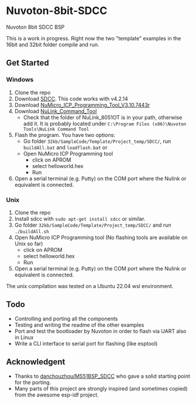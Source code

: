 # Nuvoton-8bit-SDCC
Nuvoton 8bit SDCC BSP
 

This is a work in progress. Right now the two "template" examples in the 16bit and 32bit folder compile and run.

## Get Started

### Windows
1. Clone the repo
2. Download [SDCC](http://sdcc.sourceforge.net/). This code works with v4.2.14 
3. Download [NuMicro_ICP_Programming_Tool_V3.10.7443r](https://www.nuvoton.com/tool-and-software/software-tool/programmer-tool/index.html)
4. Download [NuLink_Command_Tool](https://www.nuvoton.com/tool-and-software/software-tool/programmer-tool/index.html)
	* Check that the folder of NuLink_8051OT is in your path, otherwise add it. It is probably located under `C:\Program Files (x86)\Nuvoton Tools\NuLink Command Tool`
3. Flash the program. You have two options:
	* Go folder `32kb/SampleCode/Template/Project_temp/SDCC/`, run `buildAll.bat` and `loadflash.bat` or
	* Open NuMicro ICP Programming tool
		* click on APROM 
		* select helloworld.hex
		* Run
5. Open a serial terminal (e.g. Putty) on the COM port where the Nulink or equivalent is connected.

### Unix 
1. Clone the repo
2. Install sdcc with `sudo apt-get install sdcc` or similar.
3. Go folder `32kb/SampleCode/Template/Project_temp/SDCC/` and run `./buildAll.sh`
4. Open NuMicro ICP Programming tool (No flashing tools are available on Unix so far)
	* click on APROM 
	* select helloworld.hex
	* Run
5. Open a serial terminal (e.g. Putty) on the COM port where the Nulink or equivalent is connected.

The unix compilation was tested on a Ubuntu 22.04 wsl environment. 



## Todo

* Controlling and porting all the components
* Testing and writing the readme of the other examples
* Port and test the bootloader by Nuvoton in order to flash via UART also in Linux
* Write a CLI interface to serial port for flashing (like esptool)

## Acknowledgent

* Thanks to [danchouzhou/MS51BSP_SDCC](https://github.com/danchouzhou/MS51BSP_SDCC) who gave a solid starting point for the porting.
* Many parts of this project are strongly inspired (and sometimes copied) from the awesome esp-idf project. 